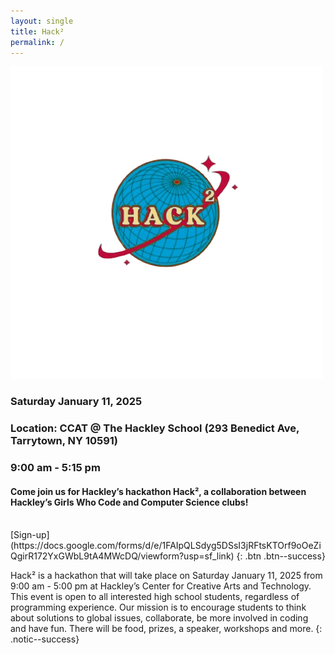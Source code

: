 ```yaml
---
layout: single
title: Hack²
permalink: /
---
```

![my_img](/assets/images/hack2_logo.png "Hack² Logo")
### Saturday January 11, 2025

### Location: CCAT @ The Hackley School (293 Benedict Ave, Tarrytown, NY 10591)

### 9:00 am - 5:15 pm

#### Come join us for Hackley’s hackathon Hack², a collaboration between Hackley’s Girls Who Code and Computer Science clubs!
<br>
[Sign-up](https://docs.google.com/forms/d/e/1FAIpQLSdyg5DSsI3jRFtsKTOrf9oOeZiQgirR172YxGWbL9tA4MWcDQ/viewform?usp=sf_link) {: .btn .btn--success}

Hack² is a hackathon that will take place on Saturday January 11, 2025 from 9:00 am - 5:00 pm at Hackley’s Center for Creative Arts and Technology. This event is open to all interested high school students, regardless of programming experience. Our mission is to encourage students to think about solutions to global issues, collaborate, be more involved in coding and have fun. There will be food, prizes, a speaker, workshops and more. {: .notic--success}